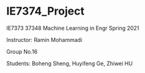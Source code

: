 # IE7374_Project

IE7373 37348 Machine Learning in Engr Spring 2021 

Instructor: Ramin Mohammadi

Group No.16

Students: Boheng Sheng, Huyifeng Ge, Zhiwei HU
